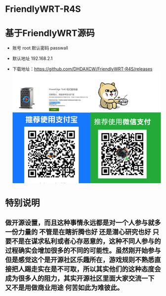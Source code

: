 # FriendlyWRT-R4S

# 基于FriendlyWRT源码

- 账号 root  默认密码 passwall

- 默认地址 192.168.2.1

- 下载地址：https://github.com/DHDAXCW/FriendlyWRT-R4S/releases
![Alt text](2.jpg?raw=true "Title")
# 特别说明
## 做开源设置，而且这种事情永远都是对一个人参与就多一份力量的 不管是在瞎折腾也好 还是潜心研究也好 只要不是在谋求私利或者心存恶意的，这种不同人参与的过程确实会增加很多的不同的可能性。虽然刚开始参与 但是感觉这个是开源社区乐趣所在，游戏规则不熟悉直接把人踢走实在是不可取，所以其实他们的这种态度会成为很多人的阻力，其实开源社区里面大家交流一下 又不是用做商业用途 何苦如此为难彼此。


